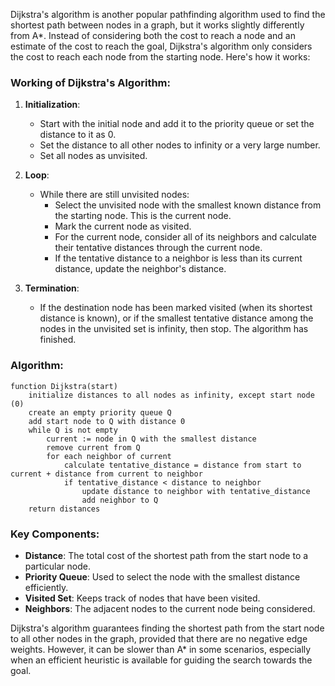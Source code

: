 Dijkstra's algorithm is another popular pathfinding algorithm used to find the shortest path between nodes in a graph, but it works slightly differently from A*. Instead of considering both the cost to reach a node and an estimate of the cost to reach the goal, Dijkstra's algorithm only considers the cost to reach each node from the starting node. Here's how it works:

### Working of Dijkstra's Algorithm:

1. **Initialization**:
   - Start with the initial node and add it to the priority queue or set the distance to it as 0.
   - Set the distance to all other nodes to infinity or a very large number.
   - Set all nodes as unvisited.

2. **Loop**:
   - While there are still unvisited nodes:
     - Select the unvisited node with the smallest known distance from the starting node. This is the current node.
     - Mark the current node as visited.
     - For the current node, consider all of its neighbors and calculate their tentative distances through the current node.
     - If the tentative distance to a neighbor is less than its current distance, update the neighbor's distance.

3. **Termination**:
   - If the destination node has been marked visited (when its shortest distance is known), or if the smallest tentative distance among the nodes in the unvisited set is infinity, then stop. The algorithm has finished.

### Algorithm:
```
function Dijkstra(start)
    initialize distances to all nodes as infinity, except start node (0)
    create an empty priority queue Q
    add start node to Q with distance 0
    while Q is not empty
        current := node in Q with the smallest distance
        remove current from Q
        for each neighbor of current
            calculate tentative_distance = distance from start to current + distance from current to neighbor
            if tentative_distance < distance to neighbor
                update distance to neighbor with tentative_distance
                add neighbor to Q
    return distances
```

### Key Components:
- **Distance**: The total cost of the shortest path from the start node to a particular node.
- **Priority Queue**: Used to select the node with the smallest distance efficiently.
- **Visited Set**: Keeps track of nodes that have been visited.
- **Neighbors**: The adjacent nodes to the current node being considered.

Dijkstra's algorithm guarantees finding the shortest path from the start node to all other nodes in the graph, provided that there are no negative edge weights. However, it can be slower than A* in some scenarios, especially when an efficient heuristic is available for guiding the search towards the goal.